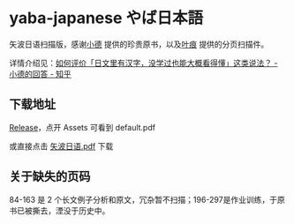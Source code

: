 # yaba-japanese やば日本語

矢波日语扫描版，感谢[小德](https://www.zhihu.com/people/guo-wei-12-52) 提供的珍贵原书，以及[叶痕](https://www.zhihu.com/people/murata/activities) 提供的分页扫描件。

详情介绍见：[如何评价「日文里有汉字，没学过也能大概看得懂」这类说法？ - 小德的回答 - 知乎](https://www.zhihu.com/question/44769704/answer/773550786)

## 下载地址

[Release](https://github.com/linonetwo/yaba-japanese/releases)，点开 Assets 可看到 default.pdf

或直接点击 [矢波日语.pdf](https://github.com/linonetwo/yaba-japanese/releases/download/v1.0/default.pdf) 下载

## 关于缺失的页码

84-163 是 2 个长文例子分析和原文，冗杂暂不扫描；196-297是作业训练，于原书已被撕去，湮没于历史中。
